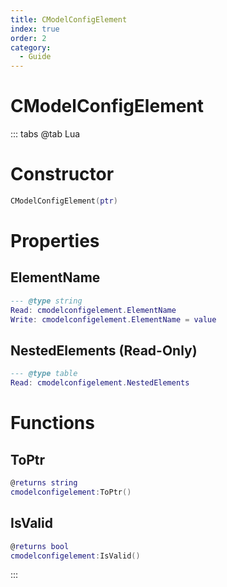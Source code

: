 ```yaml
---
title: CModelConfigElement
index: true
order: 2
category:
  - Guide
---
```


# CModelConfigElement

::: tabs
@tab Lua
# Constructor
```lua
CModelConfigElement(ptr)
```
# Properties
## ElementName 
```lua
--- @type string
Read: cmodelconfigelement.ElementName
Write: cmodelconfigelement.ElementName = value
```
## NestedElements (Read-Only)
```lua
--- @type table
Read: cmodelconfigelement.NestedElements
```
# Functions
## ToPtr
```lua
@returns string
cmodelconfigelement:ToPtr()
```
## IsValid
```lua
@returns bool
cmodelconfigelement:IsValid()
```

:::